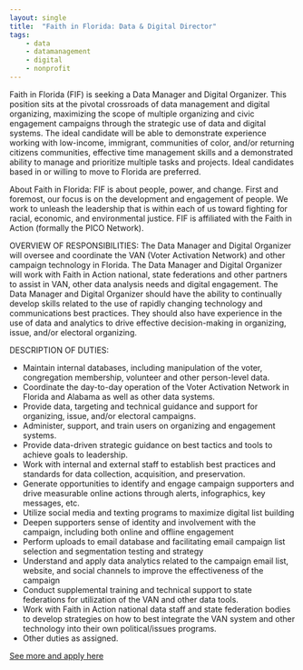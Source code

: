 ```yaml
---
layout: single
title:  "Faith in Florida: Data & Digital Director"
tags: 
    - data
    - datamanagement
    - digital
    - nonprofit
---
```


Faith in Florida (FIF) is seeking a Data Manager and Digital Organizer. This position sits at the pivotal crossroads of data management and digital organizing, maximizing the scope of multiple organizing and civic engagement campaigns through the strategic use of data and digital systems.
The ideal candidate will be able to demonstrate experience working with low-income, immigrant, communities of color, and/or returning citizens communities, effective time management skills and a demonstrated ability to manage and prioritize multiple tasks and projects. Ideal candidates based in or willing to move to Florida are preferred.

About Faith in Florida:
FIF is about people, power, and change.  First and foremost, our focus is on the development and engagement of people. We work to unleash the leadership that is within each of us toward fighting for racial, economic, and environmental justice.
FIF is affiliated with the Faith in Action (formally the PICO Network).

OVERVIEW OF RESPONSIBILITIES:
The Data Manager and Digital Organizer will oversee and coordinate the VAN (Voter Activation Network) and other campaign technology in Florida. The Data Manager and Digital Organizer will work with Faith in Action national, state federations and other partners to assist in VAN, other data analysis needs and digital engagement. The Data Manager and Digital Organizer should have the ability to continually develop skills related to the use of rapidly changing technology and communications best practices. They should also have experience in the use of data and analytics to drive effective decision-making in organizing, issue, and/or electoral organizing.

DESCRIPTION OF DUTIES:
* Maintain internal databases, including manipulation of the voter, congregation membership, volunteer and other person-level data.
* Coordinate the day-to-day operation of the Voter Activation Network in Florida and Alabama as well as other data systems.
* Provide data, targeting and technical guidance and support for organizing, issue, and/or electoral campaigns.
* Administer, support, and train users on organizing and engagement systems.
* Provide data-driven strategic guidance on best tactics and tools to achieve goals to leadership.
* Work with internal and external staff to establish best practices and standards for data collection, acquisition, and preservation.
* Generate opportunities to identify and engage campaign supporters and drive measurable online actions through alerts, infographics, key messages, etc.
* Utilize social media and texting programs to maximize digital list building
* Deepen supporters sense of identity and involvement with the campaign, including both online and offline engagement
* Perform uploads to email database and facilitating email campaign list selection and segmentation testing and strategy
* Understand and apply data analytics related to the campaign email list, website, and social channels to improve the effectiveness of the campaign
* Conduct supplemental training and technical support to state federations for utilization of the VAN and other data tools.
* Work with Faith in Action national data staff and state federation bodies to develop strategies on how to best integrate the VAN system and other technology into their own political/issues programs.
* Other duties as assigned.

[See more and apply here](http://www.faithinflorida.org/datadigitalorganizer)
